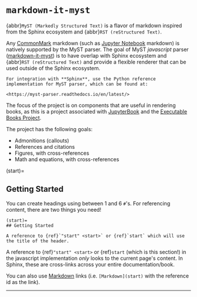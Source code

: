 # `markdown-it-myst`

{abbr}`MyST (Markedly Structured Text)` is a flavor of markdown inspired from the Sphinx ecosystem and {abbr}`RST (reStructured Text)`.

Any [CommonMark](https://commonmark.org/) markdown (such as [Jupyter Notebook](https://jupyter.org) markdown) is natively supported by the MyST parser. The goal of MyST *javascript* parser ([markdown-it-myst](https://github.com/executablebooks/markdown-it-myst)) is to have overlap with Sphinx ecosystem and {abbr}`RST (reStructured Text)` and provide a flexible renderer that can be used outside of the Sphinx ecosystem.

```{important}
For integration with **Sphinx**, use the Python reference implementation for MyST parser, which can be found at:

<https://myst-parser.readthedocs.io/en/latest/>
```

The focus of the project is on components that are useful in rendering books, as this is a project associated with [JupyterBook](https://jupyterbook.org/) and the [Executable Books Project](https://executablebooks.org/).

The project has the following goals:

* Admonitions (callouts)
* References and citations
* Figures, with cross-references
* Math and equations, with cross-references

(start)=
## Getting Started

You can create headings using between 1 and 6 `#`'s. For referencing content, there are two things you need!

```myst
(start)=
## Getting Started

A reference to {ref}`"start" <start>` or {ref}`start` which will use the title of the header.
```

A reference to {ref}`"start" <start>` or {ref}`start` (which is this section!) in the javascript implementation *only* looks to the current page's content. In Sphinx, these are cross-links across your entire documentation/book.

You can also use [Markdown](start) links (i.e. `[Markdown](start)` with the reference id as the link).

---

